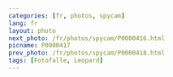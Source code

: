 ```yaml
---
categories: [fr, photos, spycam]
lang: fr
layout: photo
next_photo: /fr/photos/spycam/P0000416.html
picname: P0000417
prev_photo: /fr/photos/spycam/P0000418.html
tags: [Fotofalle, Leopard]
---
```

